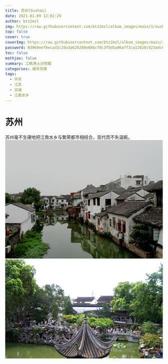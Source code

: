 ```yaml
---
title: 苏州(Suzhou)
date: 2021-01-09 12:02:29
author: btz2mzl
img: https://raw.githubusercontent.com/btz2mzl/album_images/main/3/suzhou_1.jpg
top: false
cover: true
coverImg: https://raw.githubusercontent.com/btz2mzl/album_images/main/3/suzhou_1.jpg
password: 8d969eef6ecad3c29a3a629280e686cf0c3f5d5a86aff3ca12020c923adc6c92
toc: false
mathjax: false
summary: 江枫渔火对愁眠
categories: 城市风情
tags:
  - 华东
  - 江苏
  - 古城
  - 江南水乡
---
```

# 苏州
苏州毫不生硬地把江南水乡与繁荣都市相结合，现代而不失温婉。
![阴雨的天气、斑驳的墙体、浑浊的河水，才是江南水乡日常的一面（同里）](https://raw.githubusercontent.com/btz2mzl/album_images/main/3/suzhou_1.jpg)
![古人在苏州园林中把浑然天成的太湖石与巧夺天工的亭台楼阁相结合（狮子林）](https://raw.githubusercontent.com/btz2mzl/album_images/main/3/suzhou_2.jpg)
